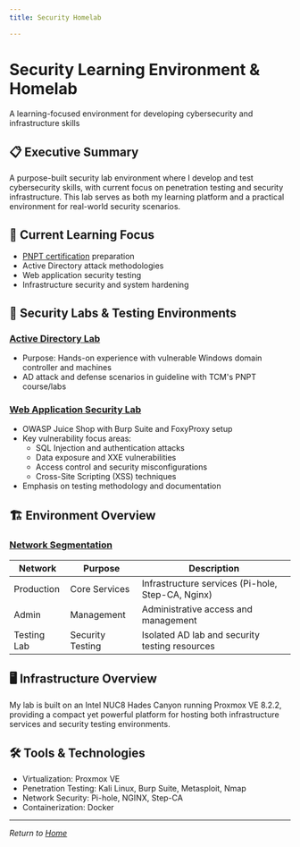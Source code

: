 ```yaml
---
title: Security Homelab

---
```


# Security Learning Environment & Homelab

A learning-focused environment for developing cybersecurity and infrastructure skills

## 📋 Executive Summary

A purpose-built security lab environment where I develop and test cybersecurity skills, with current focus on penetration testing and security infrastructure. This lab serves as both my learning platform and a practical environment for real-world security scenarios.

## 🎯 Current Learning Focus

- [PNPT certification](pnpt.md) preparation
- Active Directory attack methodologies
- Web application security testing
- Infrastructure security and system hardening

## 🔬 Security Labs & Testing Environments

### [Active Directory Lab](../infrastructure/ActiveDirectoryLab.md)

- Purpose: Hands-on experience with vulnerable Windows domain controller and machines
- AD attack and defense scenarios in guideline with TCM's PNPT course/labs

### [Web Application Security Lab](../infrastructure/WebAppLab.md)

- OWASP Juice Shop with Burp Suite and FoxyProxy setup
- Key vulnerability focus areas:
  - SQL Injection and authentication attacks
  - Data exposure and XXE vulnerabilities
  - Access control and security misconfigurations
  - Cross-Site Scripting (XSS) techniques
- Emphasis on testing methodology and documentation

## 🏗️ Environment Overview

### [Network Segmentation](../infrastructure/network.md)

| Network     | Purpose          | Description                                       |
| ----------- | ---------------- | ------------------------------------------------- |
| Production  | Core Services    | Infrastructure services (Pi-hole, Step-CA, Nginx) |
| Admin       | Management       | Administrative access and management              |
| Testing Lab | Security Testing | Isolated AD lab and security testing resources    |

## 🖥️ Infrastructure Overview

My lab is built on an Intel NUC8 Hades Canyon running Proxmox VE 8.2.2, providing a compact yet powerful platform for hosting both infrastructure services and security testing environments.

## 🛠️ Tools & Technologies

- Virtualization: Proxmox VE
- Penetration Testing: Kali Linux, Burp Suite, Metasploit, Nmap
- Network Security: Pi-hole, NGINX, Step-CA
- Containerization: Docker


---

*Return to [Home](../index.md)*
